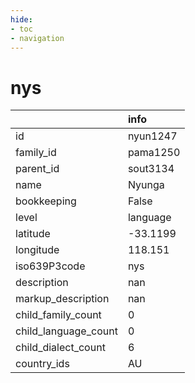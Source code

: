 ```yaml
---
hide:
- toc
- navigation
---
```

# nys
|                      | info     |
|:---------------------|:---------|
| id                   | nyun1247 |
| family_id            | pama1250 |
| parent_id            | sout3134 |
| name                 | Nyunga   |
| bookkeeping          | False    |
| level                | language |
| latitude             | -33.1199 |
| longitude            | 118.151  |
| iso639P3code         | nys      |
| description          | nan      |
| markup_description   | nan      |
| child_family_count   | 0        |
| child_language_count | 0        |
| child_dialect_count  | 6        |
| country_ids          | AU       |